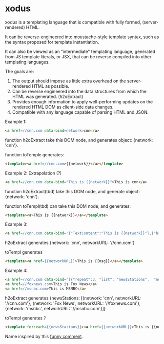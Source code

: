 # xodus

xodus is a templating language that is compatible with fully formed, (server-rendered) HTML.

It can be reverse-engineered into moustache-style template syntax, such as the syntax proposed for template instantiation.

It can also be viewed as an "intermediate" templating language, generated from JS template literals, or JSX, that can be reverse compiled into other templating languages.

The goals are:

1.  The output should impose as little extra overhead on the server-rendered HTML as possible.
2.  Can be reverse engineered into the data structures from which the HTML was generated. (h2oExtract)
3.  Provides enough information to apply well-performing updates on the rendered HTML DOM as client-side data changes.
4.  Compatible with any language capable of parsing HTML and JSON.

Example 1: 

```html
<a href=//cnn.com data-bind=network>cnn</a>
```
function h2oExtract take this DOM node, and generates object: {network: 'cnn'}.

function toTemple generates:

```html
<template><a href=//cnn.com>{{network}}</a></template>
```

Example 2:  Extrapolation (?)

```html
<a href=//cnn.com data-bind="This is {{network}}">This is cnn</a>
```

function h2oExtract(tbd) take this DOM node, and generate object: {network: 'cnn'}.

function toTempl(tbd) can take this DOM node, and generates:

```html
<template><a>This is {{network}}</a></template>
```

Example 3:  

```html
<a href=//cnn.com data-bind='{"TextContent":"This is {{network}}"},{"href":"networkURL"}'>This is cnn</a>
```

h2oExtract generates {network: 'cnn', networkURL: '//cnn.com'}

toTempl generates 

```html
<template><a href={{networkURL}}>This is {{msg}}</a></template>
```


Example 4:

```html
<a href=//cnn.com data-bind='[{"repeat":3, "list": "newsStations",  "nodesPerIteration": 1},{"TextContent":"This is {{network}}"},{"href":"networkURL"}]'>This is cnn</a>
<a href=//foxnews.com>This is Fox News</a>
<a href=//msnbc.com>This is MSNBC</a>
```

h2oExtract generates {newsStations: [{network: 'cnn', networkURL: '//cnn.com'}, {network: 'Fox News', networkURL: '//foxnews.com'}, {network: 'msnbc', networkURL: '//msnbc.com'}]}

toTempl generates ?

```html
<template for:each={{newsStations}}><a href={{networkURL}}>This is {{network}}</a>
```

Name inspired by this [funny comment](https://twitter.com/davatron5000/status/1312955820137754624).

